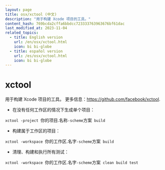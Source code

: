 ```yaml
---
layout: page
title: osx/xctool (中文)
description: "用于构建 Xcode 项目的工具。"
content_hash: 769bcda2cffa6bbdcc723333763963676bf61dac
last_modified_at: 2023-11-04
related_topics:
  - title: English version
    url: /en/osx/xctool.html
    icon: bi bi-globe
  - title: español version
    url: /es/osx/xctool.html
    icon: bi bi-globe
---
```

# xctool

用于构建 Xcode 项目的工具。
更多信息：<https://github.com/facebook/xctool>.

- 在没有任何工作区的情况下生成单个项目：

`xctool -project `<span class="tldr-var badge badge-pill bg-dark-lm bg-white-dm text-white-lm text-dark-dm font-weight-bold">你的项目.名称</span>` -scheme `<span class="tldr-var badge badge-pill bg-dark-lm bg-white-dm text-white-lm text-dark-dm font-weight-bold">方案</span>` build`

- 构建属于工作区的项目：

`xctool -workspace `<span class="tldr-var badge badge-pill bg-dark-lm bg-white-dm text-white-lm text-dark-dm font-weight-bold">你的工作区.名字</span>` -scheme `<span class="tldr-var badge badge-pill bg-dark-lm bg-white-dm text-white-lm text-dark-dm font-weight-bold">方案</span>` build`

- 清理、构建和执行所有测试：

`xctool -workspace `<span class="tldr-var badge badge-pill bg-dark-lm bg-white-dm text-white-lm text-dark-dm font-weight-bold">你的工作区.名字</span>` -scheme `<span class="tldr-var badge badge-pill bg-dark-lm bg-white-dm text-white-lm text-dark-dm font-weight-bold">方案</span>` clean build test`
